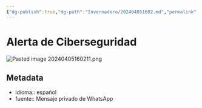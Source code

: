 ```yaml
---
{"dg-publish":true,"dg-path":"Invernadero/202404051602.md","permalink":"/invernadero/202404051602/","title":"Alerta de Ciberseguridad","noteIcon":"1","created":"2024-04-05T16:02:08.106-06:00","updated":"2024-04-05T16:03:28.877-06:00"}
---
```


# Alerta de Ciberseguridad

![Pasted image 20240405160211.png](/img/user/files/Pasted%20image%2020240405160211.png)

## Metadata
- idioma:: español
- fuente:: Mensaje privado de WhatsApp